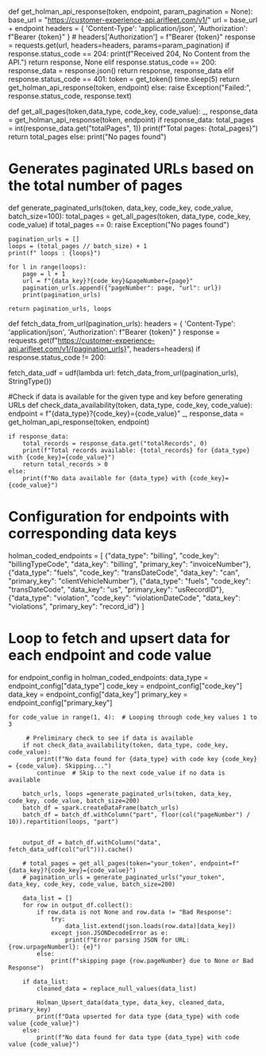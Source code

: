 def get_holman_api_response(token, endpoint, param_pagination = None):
    base_url = "https://customer-experience-api.arifleet.com/v1/"
    url = base_url + endpoint
    headers = {
        'Content-Type': 'application/json',
        'Authorization': f"Bearer {token}"
    }
    # headers['Authorization'] = f"Bearer {token}"
    response = requests.get(url, headers=headers, params=param_pagination)
    if response.status_code == 204:
        print(f"Received 204, No Content from the API.")
        return response, None
    elif response.status_code == 200:
        response_data = response.json()
        return response, response_data
    elif response.status_code == 401:
        token = get_token()
        time.sleep(5)
        return get_holman_api_response(token, endpoint)
    else:
        raise Exception("Failed:", response.status_code, response.text)




def get_all_pages(token,data_type, code_key, code_value):
    _, response_data  = get_holman_api_response(token, endpoint)
    if response_data:
        total_pages = int(response_data.get("totalPages", 1))
        print(f"Total pages: {total_pages}")
        return total_pages
    else:
        print("No pages found")



# Generates paginated URLs based on the total number of pages
def generate_paginated_urls(token, data_key, code_key, code_value, batch_size=100):
    total_pages = get_all_pages(token, data_type, code_key, code_value)
    if total_pages == 0:
        raise Exception("No pages found")

    pagination_urls = []
    loops = (total_pages // batch_size) + 1
    print(f" loops : {loops}")

    for l in range(loops):
        page = l + 1
        url = f"{data_key}?{code_key}&pageNumber={page}"
        pagination_urls.append({"pageNumber": page, "url": url})
        print(pagination_urls)

    return pagination_urls, loops


def fetch_data_from_url(pagination_urls):
    headers = {
        'Content-Type': 'application/json',
        'Authorization': f"Bearer {token}"
    }
    response = requests.get(f"https://customer-experience-api.arifleet.com/v1/{pagination_urls}", headers=headers)
    if response.status_code != 200:

fetch_data_udf = udf(lambda url: fetch_data_from_url(pagination_urls), StringType())


#Check if data is available for the given type and key before generating URLs
def check_data_availability(token, data_type, code_key, code_value): 
    endpoint = f"{data_type}?{code_key}={code_value}" 
    _, response_data = get_holman_api_response(token, endpoint)

    if response_data:
        total_records = response_data.get("totalRecords", 0)
        print(f"Total records available: {total_records} for {data_type} with {code_key}={code_value}")
        return total_records > 0
    else:
        print(f"No data available for {data_type} with {code_key}={code_value}")



# Configuration for endpoints with corresponding data keys
holman_coded_endpoints = [
    {"data_type": "billing", "code_key": "billingTypeCode", "data_key": "billing", "primary_key": "invoiceNumber"},
    {"data_type": "fuels", "code_key": "transDateCode", "data_key": "can", "primary_key": "clientVehicleNumber"},
    {"data_type": "fuels", "code_key": "transDateCode", "data_key": "us", "primary_key": "usRecordID"},
    {"data_type": "violation", "code_key": "violationDateCode", "data_key": "violations", "primary_key": "record_id"}
]

# Loop to fetch and upsert data for each endpoint and code value
for endpoint_config in holman_coded_endpoints:
    data_type = endpoint_config["data_type"]
    code_key = endpoint_config["code_key"]
    data_key = endpoint_config["data_key"]
    primary_key = endpoint_config["primary_key"]
    
    for code_value in range(1, 4):  # Looping through code_key values 1 to 3

         # Preliminary check to see if data is available
        if not check_data_availability(token, data_type, code_key, code_value):
            print(f"No data found for {data_type} with code key {code_key} = {code_value}. Skipping...")
            continue  # Skip to the next code_value if no data is available

        batch_urls, loops =generate_paginated_urls(token, data_key, code_key, code_value, batch_size=200)
        batch_df = spark.createDataFrame(batch_urls)
        batch_df = batch_df.withColumn("part", floor(col("pageNumber") / 10)).repartition(loops, "part")


        output_df = batch_df.withColumn("data", fetch_data_udf(col("url"))).cache()

        # total_pages = get_all_pages(token="your_token", endpoint=f"{data_key}?{code_key}={code_value}")
        # pagination_urls = generate_paginated_urls("your_token", data_key, code_key, code_value, batch_size=200)
        
        data_list = []
        for row in output_df.collect():
            if row.data is not None and row.data != "Bad Response":
                try:
                    data_list.extend(json.loads(row.data)[data_key])
                except json.JSONDecodeError as e:
                    print(f"Error parsing JSON for URL: {row.urpageNumberl}: {e}")
            else:
                print(f"skipping page {row.pageNumber} due to None or Bad Response")

        if data_list:
            cleaned_data = replace_null_values(data_list)

            Holman_Upsert_data(data_type, data_key, cleaned_data, primary_key)
            print(f"Data upserted for data type {data_type} with code value {code_value}")
        else:
            print(f"No data found for data type {data_type} with code value {code_value}")
